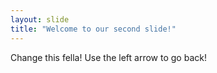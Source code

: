 ```yaml
---
layout: slide
title: "Welcome to our second slide!"
---
```

Change this fella!
Use the left arrow to go back!
